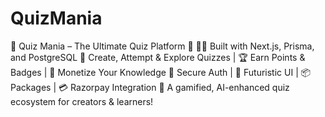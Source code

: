 # QuizMania
🚀 Quiz Mania – The Ultimate Quiz Platform 🎯 👨‍💻 Built with Next.js, Prisma, and PostgreSQL 🧠 Create, Attempt & Explore Quizzes | 🏆 Earn Points & Badges | 💸 Monetize Your Knowledge 🔐 Secure Auth | 🎨 Futuristic UI | 📦 Packages | 💳 Razorpay Integration 🎉 A gamified, AI-enhanced quiz ecosystem for creators & learners!
